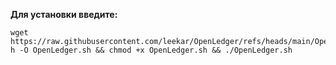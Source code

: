 **Для установки введите:**

```
wget https://raw.githubusercontent.com/leekar/OpenLedger/refs/heads/main/OpenLedger.sh h -O OpenLedger.sh && chmod +x OpenLedger.sh && ./OpenLedger.sh
```

